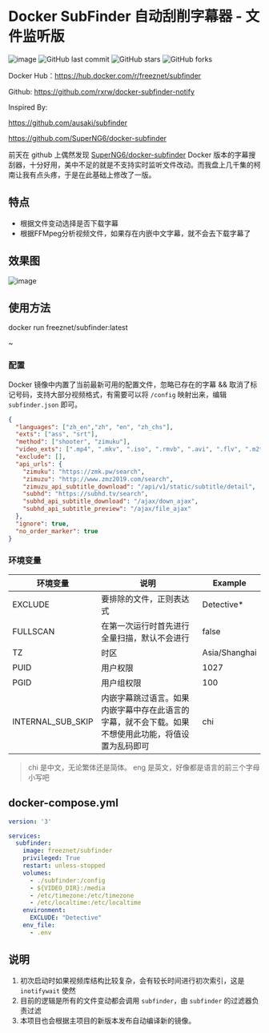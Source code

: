 # Docker SubFinder 自动刮削字幕器 - 文件监听版

![image](https://img.shields.io/docker/pulls/freeznet/subfinder) ![GitHub last commit](https://img.shields.io/github/last-commit/rxrw/docker-subfinder-notify) ![GitHub stars](https://img.shields.io/github/stars/rxrw/docker-subfinder-notify) ![GitHub forks](https://img.shields.io/github/forks/rxrw/docker-subfinder-notify)

Docker Hub：<https://hub.docker.com/r/freeznet/subfinder>

Github: <https://github.com/rxrw/docker-subfinder-notify>

Inspired By:

<https://github.com/ausaki/subfinder>

<https://github.com/SuperNG6/docker-subfinder>

前天在 github 上偶然发现 [SuperNG6/docker-subfinder](https://github.com/SuperNG6/docker-subfinder) Docker 版本的字幕搜刮器，十分好用，美中不足的就是不支持实时监听文件改动。而我盘上几千集的柯南让我有点头疼，于是在此基础上修改了一版。

## 特点

+ 根据文件变动选择是否下载字幕
+ 根据FFMpeg分析视频文件，如果存在内嵌中文字幕，就不会去下载字幕了

## 效果图

![image](https://user-images.githubusercontent.com/9566402/131652996-7584c10a-ab98-47f7-98b2-7ca61fc0adce.png)

## 使用方法

docker run freeznet/subfinder:latest

~

### 配置

Docker 镜像中内置了当前最新可用的配置文件，忽略已存在的字幕 && 取消了标记号码，支持大部分视频格式，有需要可以将 `/config` 映射出来，编辑 `subfinder.json` 即可。

```json
{
  "languages": ["zh_en","zh", "en", "zh_chs"],
  "exts": ["ass", "srt"],
  "method": ["shooter", "zimuku"],
  "video_exts": [".mp4", ".mkv", ".iso", ".rmvb", ".avi", ".flv", ".m2ts", ".ts"],
  "exclude": [],
  "api_urls": {
    "zimuku": "https://zmk.pw/search",
    "zimuzu": "http://www.zmz2019.com/search",
    "zimuzu_api_subtitle_download": "/api/v1/static/subtitle/detail",
    "subhd": "https://subhd.tv/search",
    "subhd_api_subtitle_download": "/ajax/down_ajax",
    "subhd_api_subtitle_preview": "/ajax/file_ajax"
  },
  "ignore": true,
  "no_order_marker": true
}
```

### 环境变量

| 环境变量 | 说明 | Example |
| --- | --- | --- |
| EXCLUDE | 要排除的文件，正则表达式 | Detective* |
| FULLSCAN | 在第一次运行时首先进行全量扫描，默认不会进行 | false |
| TZ | 时区 | Asia/Shanghai |
| PUID | 用户权限 | 1027 |
| PGID | 用户组权限 | 100 |
| INTERNAL_SUB_SKIP | 内嵌字幕跳过语言。如果内嵌字幕中存在此语言的字幕，就不会下载。如果不想使用此功能，将值设置为乱码即可 | chi |

> chi 是中文，无论繁体还是简体。
> eng 是英文，好像都是语言的前三个字母小写吧

## docker-compose.yml

```yml
version: '3'

services:
  subfinder:
    image: freeznet/subfinder
    privileged: True
    restart: unless-stopped
    volumes:
      - ./subfinder:/config
      - ${VIDEO_DIR}:/media
      - /etc/timezone:/etc/timezone
      - /etc/localtime:/etc/localtime
    environment:
      EXCLUDE: "Detective"
    env_file:
      - .env
```

## 说明

1. 初次启动时如果视频库结构比较复杂，会有较长时间进行初次索引，这是 `inotifywait` 使然
2. 目前的逻辑是所有的文件变动都会调用 `subfinder`，由 `subfinder` 的过滤器负责过滤
3. 本项目也会根据主项目的新版本发布自动编译新的镜像。
